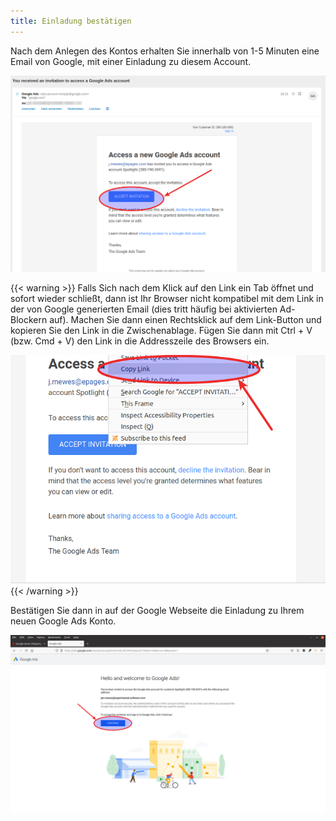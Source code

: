 ```yaml
---
title: Einladung bestätigen
---
```


Nach dem Anlegen des Kontos erhalten Sie innerhalb von 1-5 Minuten eine Email von Google, mit einer Einladung zu diesem Account.

![](img/accept-invitation.png)

{{< warning >}}
Falls Sich nach dem Klick auf den Link ein Tab öffnet und sofort wieder schließt, dann ist Ihr Browser nicht kompatibel mit dem Link in der von Google generierten Email (dies tritt häufig bei aktivierten Ad-Blockern auf). Machen Sie dann einen Rechtsklick auf dem Link-Button und kopieren Sie den Link in die Zwischenablage. Fügen Sie dann mit Ctrl + V (bzw. Cmd + V) den Link in die Addresszeile des Browsers ein.

![](img/accept-invitation-hack.png)
{{< /warning >}}

Bestätigen Sie dann in auf der Google Webseite die Einladung zu Ihrem neuen Google Ads Konto.

![](img/accept-invite-continue.png)
